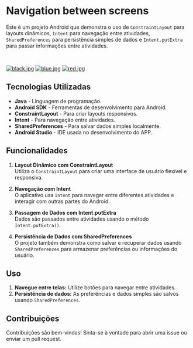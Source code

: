 # Navigation between screens

Este é um projeto Android que demonstra o uso de `ConstraintLayout` para layouts dinâmicos, `Intent` para navegação entre atividades, `SharedPreferences` para persistência simples de dados e `Intent.putExtra` para passar informações entre atividades.

<br>

[![black.jpg](https://i.postimg.cc/y6FH0MxJ/black.jpg)](https://postimg.cc/c642S5QZ)
[![blue.jpg](https://i.postimg.cc/ZqhhNx3S/blue.jpg)](https://postimg.cc/k2wZ38f1)
[![red.jpg](https://i.postimg.cc/XJzHfnhC/red.jpg)](https://postimg.cc/wyDQHY9q)

## Tecnologias Utilizadas

- **Java** - Linguagem de programação.
- **Android SDK** - Ferramentas de desenvolvimento para Android.
- **ConstraintLayout** - Para criar layouts responsivos.
- **Intent** - Para navegação entre atividades.
- **SharedPreferences** - Para salvar dados simples localmente.
- **Android Studio** - IDE usada no desenvolvimento do APP.

## Funcionalidades

1. **Layout Dinâmico com ConstraintLayout**  
   Utiliza o `ConstraintLayout` para criar uma interface de usuário flexível e responsiva.

2. **Navegação com Intent**  
   O aplicativo usa `Intent` para navegar entre diferentes atividades e interagir com outras partes do Android.

3. **Passagem de Dados com Intent.putExtra**  
   Dados são passados entre atividades usando o método `Intent.putExtra()`.

4. **Persistência de Dados com SharedPreferences**  
   O projeto também demonstra como salvar e recuperar dados usando `SharedPreferences` para armazenar preferências ou informações do usuário.

## Uso

1. **Navegue entre telas:** Utilize botões para navegar entre atividades.
2. **Persistência de dados:** As preferências e dados simples são salvos usando `SharedPreferences`.

## Contribuições
Contribuições são bem-vindas! Sinta-se à vontade para abrir uma issue ou enviar um pull request.
